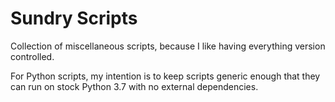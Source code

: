 # Sundry Scripts

Collection of miscellaneous scripts, because I like having everything version controlled.

For Python scripts, my intention is to keep scripts generic enough that they can run on
stock Python 3.7 with no external dependencies.
